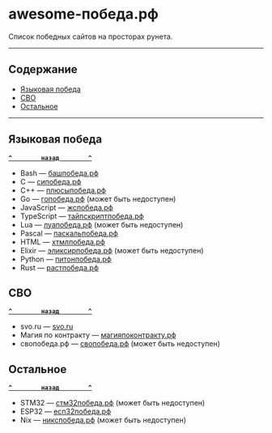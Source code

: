 # <a name="start"></a>awesome-победа.рф

Список победных сайтов на просторах рунета.

---

## <a name="toc"></a>Содержание
- [Языковая победа](#language)
- [СВО](#svo)
- [Остальное](#other)

---

## <a name="language"></a>Языковая победа
**[`^        назад        ^`](#start)**
- Bash — [башпобеда.рф](https://башпобеда.рф) 
- C — [сипобеда.рф](https://сипобеда.рф) 
- C++ — [плюсыпобеда.рф](https://плюсыпобеда.рф) 
- Go — [гопобеда.рф](https://гопобеда.рф) (может быть недоступен)
- JavaScript — [жспобеда.рф](https://жспобеда.рф) 
- TypeScript — [тайпскриптпобеда.рф](https://тайпскриптпобеда.рф) 
- Lua — [луапобеда.рф](https://луапобеда.рф) (может быть недоступен)
- Pascal — [паскальпобеда.рф](https://паскальпобеда.рф) 
- HTML — [хтмлпобеда.рф](https://хтмлпобеда.рф) 
- Elixir — [эликсирпобеда.рф](https://эликсирпобеда.рф) (может быть недоступен)
- Python — [питонпобеда.рф](https://питонпобеда.рф) 
- Rust — [растпобеда.рф](https://растпобеда.рф) 

## <a name="svo"></a>СВО
**[`^        назад        ^`](#start)**
- svo.ru — [svo.ru](https://svo.ru) 
- Магия по контракту — [магияпоконтракту.рф](https://магияпоконтракту.рф) 
- свопобеда.рф — [свопобеда.рф](https://свопобеда.рф) (может быть недоступен)

## <a name="other"></a>Остальное
**[`^        назад        ^`](#start)**
- STM32 — [стм32победа.рф](https://стм32победа.рф) (может быть недоступен)
- ESP32 — [есп32победа.рф](https://есп32победа.рф) 
- Nix — [никспобеда.рф](https://никспобеда.рф) (может быть недоступен)

